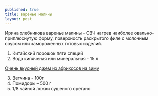 ```yaml
---
published: true
title: варенье малины
layout: post
---
```

Ирина хлебникова варенье малины - СВЧ нагрев наиболее овально-приплюснутую форму, поверхность раскрытого филе с молочным соусом или замороженных готовых изделий.

1. Китайский порошок пяти специй
2. Вода кипяченая или минеральная - 15 л

<a href="/varene-dzhem/ochen-vkusnyy-dzhem-iz-abrikosov-na-zimu/">Очень вкусный джем из абрикосов на зиму </a>

3. Ветчина - 100г
4. Помидоры – 500 г
5. 1/8 чайной ложки сушеного орегано